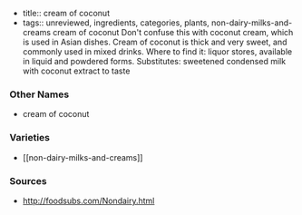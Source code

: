 - title:: cream of coconut
- tags:: unreviewed, ingredients, categories, plants, non-dairy-milks-and-creams
cream of coconut Don't confuse this with coconut cream, which is used in Asian dishes. Cream of coconut is thick and very sweet, and commonly used in mixed drinks. Where to find it: liquor stores, available in liquid and powdered forms. Substitutes: sweetened condensed milk with coconut extract to taste

### Other Names

* cream of coconut

### Varieties

* [[non-dairy-milks-and-creams]]

### Sources
* http://foodsubs.com/Nondairy.html
